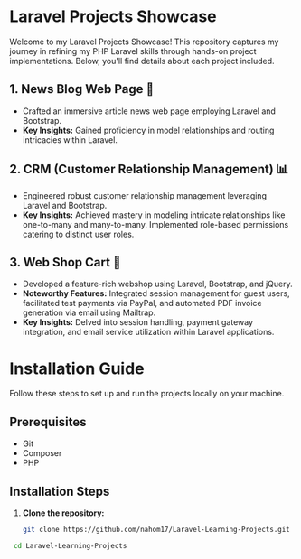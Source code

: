 # Laravel Projects Showcase

Welcome to my Laravel Projects Showcase! This repository captures my journey in refining my PHP Laravel skills through hands-on project implementations. Below, you'll find details about each project included.

## 1. News Blog Web Page 📰
   - Crafted an immersive article news web page employing Laravel and Bootstrap.
   - **Key Insights:** Gained proficiency in model relationships and routing intricacies within Laravel.

## 2. CRM (Customer Relationship Management) 📊
   - Engineered robust customer relationship management  leveraging Laravel and Bootstrap.
   - **Key Insights:** Achieved mastery in modeling intricate relationships like one-to-many and many-to-many. Implemented role-based permissions catering to distinct user roles.

## 3. Web Shop Cart 🛒
   - Developed a feature-rich webshop using Laravel, Bootstrap, and jQuery.
   - **Noteworthy Features:** Integrated session management for guest users, facilitated test payments via PayPal, and automated PDF invoice generation via email using Mailtrap.
   - **Key Insights:** Delved into session handling, payment gateway integration, and email service utilization within Laravel applications.

# Installation Guide
Follow these steps to set up and run the projects locally on your machine.

## Prerequisites
- Git
- Composer
- PHP

## Installation Steps
1. **Clone the repository:**
   ```bash
   git clone https://github.com/nahom17/Laravel-Learning-Projects.git
   
  ```bash
   cd Laravel-Learning-Projects

